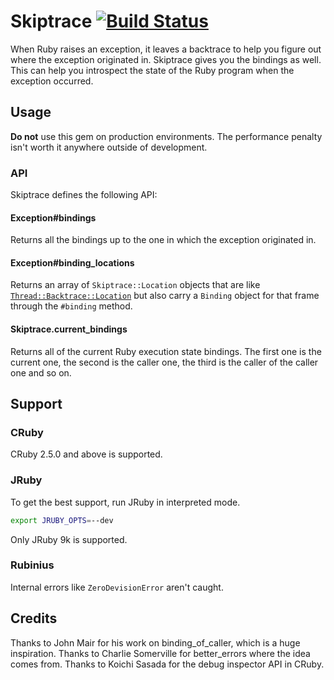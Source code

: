 # Skiptrace [![Build Status](https://travis-ci.org/gsamokovarov/skiptrace.svg?branch=master)](https://travis-ci.org/gsamokovarov/skiptrace)

When Ruby raises an exception, it leaves a backtrace to help you figure out
where the exception originated in. Skiptrace gives you the bindings as well.
This can help you introspect the state of the Ruby program when the exception 
occurred.

## Usage

**Do not** use this gem on production environments. The performance penalty isn't
worth it anywhere outside of development.

### API

Skiptrace defines the following API:

#### Exception#bindings

Returns all the bindings up to the one in which the exception originated in.

#### Exception#binding_locations

Returns an array of `Skiptrace::Location` objects that are like [`Thread::Backtrace::Location`](https://ruby-doc.org/core-2.6.3/Thread/Backtrace/Location.html)
but also carry a `Binding` object for that frame through the `#binding` method.

#### Skiptrace.current_bindings

Returns all of the current Ruby execution state bindings. The first one is the
current one, the second is the caller one, the third is the caller of the
caller one and so on.

## Support

### CRuby

CRuby 2.5.0 and above is supported.

### JRuby

To get the best support, run JRuby in interpreted mode.

```bash
export JRUBY_OPTS=--dev
```

Only JRuby 9k is supported.

### Rubinius

Internal errors like `ZeroDevisionError` aren't caught.

## Credits

Thanks to John Mair for his work on binding_of_caller, which is a huge
inspiration. Thanks to Charlie Somerville for better_errors where the idea
comes from. Thanks to Koichi Sasada for the debug inspector API in CRuby.
